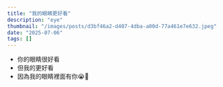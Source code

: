 ```yaml
---
title: "我的眼睛更好看"
description: "eye"
thumbnail: "/images/posts/d3bf46a2-d407-4dba-a00d-77a461e7e632.jpeg"
date: "2025-07-06"
tags: []
---
```

- 你的眼睛很好看
- 但我的更好看
- 因為我的眼睛裡面有你😭🫵
